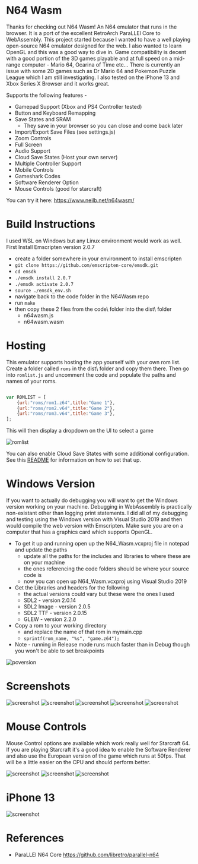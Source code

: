 # N64 Wasm
Thanks for checking out N64 Wasm! An N64 emulator that runs in the browser. It is a port of the excellent RetroArch ParaLLEl Core to WebAssembly. This project started because I wanted to have a well playing open-source N64 emulator designed for the web. I also wanted to learn OpenGL and this was a good way to dive in. Game compatibility is decent with a good portion of the 3D games playable and at full speed on a mid-range computer - Mario 64, Ocarina of Time etc... There is currently an issue with some 2D games such as Dr Mario 64 and Pokemon Puzzle League which I am still investigating. I also tested on the iPhone 13 and Xbox Series X Browser and it works great.

Supports the following features -
- Gamepad Support (Xbox and PS4 Controller tested)
- Button and Keyboard Remapping
- Save States and SRAM
  - They save in your browser so you can close and come back later
- Import/Export Save Files (see settings.js)
- Zoom Controls
- Full Screen
- Audio Support
- Cloud Save States (Host your own server)
- Multiple Controller Support
- Mobile Controls
- Gameshark Codes
- Software Renderer Option
- Mouse Controls (good for starcraft)


You can try it here: https://www.neilb.net/n64wasm/

# Build Instructions
I used WSL on Windows but any Linux environment would work as well. First Install Emscripten version 2.0.7
- create a folder somewhere in your environment to install emscripten
- `git clone https://github.com/emscripten-core/emsdk.git`
- `cd emsdk`
- `./emsdk install 2.0.7`
- `./emsdk activate 2.0.7`
- `source ./emsdk_env.sh`
- navigate back to the code folder in the N64Wasm repo
- run `make`
- then copy these 2 files from the code\ folder into the dist\ folder
  - n64wasm.js
  - n64wasm.wasm

# Hosting
This emulator supports hosting the app yourself with your own rom list. Create a folder called `roms` in the dist\ folder and copy them there. Then go into `romlist.js` and uncomment the code and populate the paths and names of your roms.

```javascript

var ROMLIST = [
    {url:"roms/rom1.z64",title:"Game 1"},
    {url:"roms/rom2.v64",title:"Game 2"},
    {url:"roms/rom3.v64",title:"Game 3"},
];

```
This will then display a dropdown on the UI to select a game

![romlist](screenshots/romlist.PNG)

You can also enable Cloud Save States with some additional configuration. See this [README](server/README.md) for information on how to set that up.


# Windows Version
If you want to actually do debugging you will want to get the Windows version working on your machine. Debugging in WebAssembly is practically non-existant other than logging print statements. I did all of my debugging and testing using the Windows version with Visual Studio 2019 and then would compile the web version with Emscripten. Make sure you are on a computer that has a graphics card which supports OpenGL.

- To get it up and running open up the N64_Wasm.vcxproj file in notepad and update the paths
  - update all the paths for the includes and libraries to where these are on your machine
  - the ones referencing the code folders should be where your source code is
  - now you can open up N64_Wasm.vcxproj using Visual Studio 2019
- Get the Libraries and headers for the following
  - the actual versions could vary but these were the ones I used
  - SDL2 - version 2.0.14
  - SDL2 Image - version 2.0.5
  - SDL2 TTF - version 2.0.15
  - GLEW - version 2.2.0
- Copy a rom to your working directory
  - and replace the name of that rom in mymain.cpp
  - `sprintf(rom_name, "%s", "game.z64");`
- Note - running in Release mode runs much faster than in Debug though you won't be able to set breakpoints

![pcversion](screenshots/pcversion.png)

# Screenshots

![screenshot](screenshots/screenshot1.PNG)
![screenshot](screenshots/screenshot2.PNG)
![screenshot](screenshots/screenshot3.PNG)
![screenshot](screenshots/screenshot4.PNG)
![screenshot](screenshots/screenshot5.PNG)

# Mouse Controls

Mouse Control options are available which work really well for Starcraft 64. If you are playing Starcraft it's a good idea to enable the Software Renderer and also use the European version of the game which runs at 50fps. That will be a little easier on the CPU and should perform better.

![screenshot](screenshots/mouse.png)
![screenshot](screenshots/starcraft2.png)
![screenshot](screenshots/starcraft.png)


# iPhone 13
![screenshot](screenshots/iphone.jpg)

# References
- ParaLLEl N64 Core https://github.com/libretro/parallel-n64

